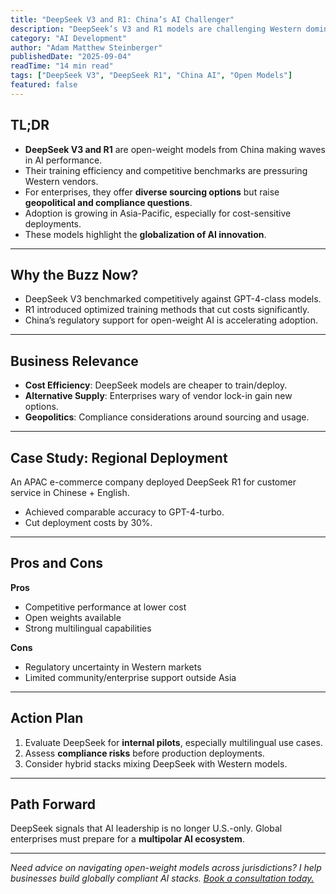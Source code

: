 ```yaml
---
title: "DeepSeek V3 and R1: China’s AI Challenger"
description: "DeepSeek’s V3 and R1 models are challenging Western dominance in AI. Learn what makes them unique and what it means for global enterprises."
category: "AI Development"
author: "Adam Matthew Steinberger"
publishedDate: "2025-09-04"
readTime: "14 min read"
tags: ["DeepSeek V3", "DeepSeek R1", "China AI", "Open Models"]
featured: false
---
```


## TL;DR
- **DeepSeek V3 and R1** are open-weight models from China making waves in AI performance.  
- Their training efficiency and competitive benchmarks are pressuring Western vendors.  
- For enterprises, they offer **diverse sourcing options** but raise **geopolitical and compliance questions**.  
- Adoption is growing in Asia-Pacific, especially for cost-sensitive deployments.  
- These models highlight the **globalization of AI innovation**.  

---

## Why the Buzz Now?

- DeepSeek V3 benchmarked competitively against GPT-4-class models.  
- R1 introduced optimized training methods that cut costs significantly.  
- China’s regulatory support for open-weight AI is accelerating adoption.  

---

## Business Relevance

- **Cost Efficiency**: DeepSeek models are cheaper to train/deploy.  
- **Alternative Supply**: Enterprises wary of vendor lock-in gain new options.  
- **Geopolitics**: Compliance considerations around sourcing and usage.  

---

## Case Study: Regional Deployment

An APAC e-commerce company deployed DeepSeek R1 for customer service in Chinese + English.  
- Achieved comparable accuracy to GPT-4-turbo.  
- Cut deployment costs by 30%.  

---

## Pros and Cons

**Pros**  
- Competitive performance at lower cost  
- Open weights available  
- Strong multilingual capabilities  

**Cons**  
- Regulatory uncertainty in Western markets  
- Limited community/enterprise support outside Asia  

---

## Action Plan

1. Evaluate DeepSeek for **internal pilots**, especially multilingual use cases.  
2. Assess **compliance risks** before production deployments.  
3. Consider hybrid stacks mixing DeepSeek with Western models.  

---

## Path Forward

DeepSeek signals that AI leadership is no longer U.S.-only. Global enterprises must prepare for a **multipolar AI ecosystem**.  

---

*Need advice on navigating open-weight models across jurisdictions? I help businesses build globally compliant AI stacks. [Book a consultation today.](/services/ai-consulting)*
